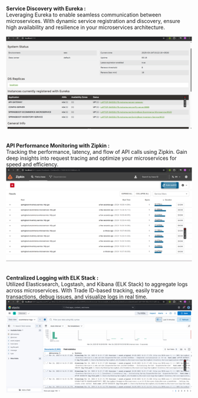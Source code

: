**Service Discovery with Eureka :**
<br>
Leveraging Eureka to enable seamless communication between microservices. With dynamic service registration and discovery, ensure high availability and resilience in your microservices architecture.
<br>
<br>
![alt text](https://github.com/Roshankumar0808/SpringBoot_MicroServices/blob/master/eureka_cloud.png)
<br>
<br>
<br>
**API Performance Monitoring with Zipkin :**
<br>
Tracking the performance, latency, and flow of API calls using Zipkin. Gain deep insights into request tracing and optimize your microservices for speed and efficiency.
<br>
![alt text](https://github.com/Roshankumar0808/SpringBoot_MicroServices/blob/master/zipkin_microservice.png)
<br>
<br>
<br>
**Centralized Logging with ELK Stack :**
<br>
Utilized Elasticsearch, Logstash, and Kibana (ELK Stack) to aggregate logs across microservices. With Trade ID-based tracking, easily trace transactions, debug issues, and visualize logs in real time.
<br>
![alt text](https://github.com/Roshankumar0808/SpringBoot_MicroServices/blob/master/kibana_logs.png)
<br>
<br>
<br>
